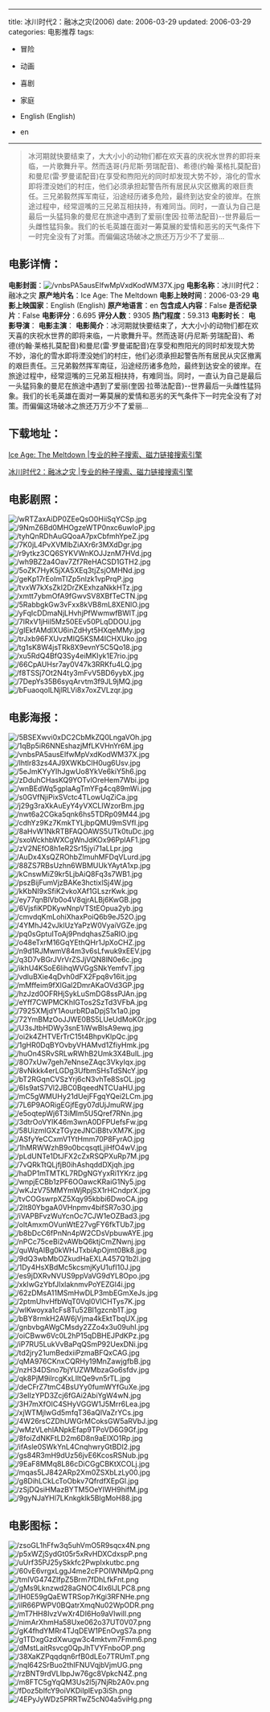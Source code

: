 
---
title: 冰川时代2：融冰之灾(2006)
date: 2006-03-29
updated: 2006-03-29
categories: 电影推荐
tags:
- 冒险
- 动画
- 喜剧
- 家庭

- English (English)
- en
---


> 冰河期就快要结束了，大大小小的动物们都在欢天喜的庆祝水世界的即将来临，一片歌舞升平。然而迭哥(丹尼斯·劳瑞配音)、希德(约翰·莱格扎莫配音)和曼尼(雷·罗曼诺配音)在享受和煦阳光的同时却发现大势不妙，溶化的雪水即将湮没她们的村庄，他们必须承担起警告所有居民从灾区撤离的艰巨责任。三兄弟毅然挥军南征，沿途经历诸多危险，最终到达安全的彼岸。在旅途过程中，经常逗嘴的三兄弟互相扶持，有难同当。同时，一直认为自己是最后一头猛犸象的曼尼在旅途中遇到了爱丽(奎因·拉蒂法配音)--世界最后一头雌性猛犸象。我们的长毛英雄在面对一筹莫展的爱情和恶劣的天气条件下一时完全没有了对策。而偏偏这场破冰之旅还万万少不了爱丽…

## **电影详情**：

**电影封面**：<img src="https://image.tmdb.org/t/p/w200/vnbsPA5ausEIfwMpVxdKodWM37X.jpg" alt="/vnbsPA5ausEIfwMpVxdKodWM37X.jpg" title="/vnbsPA5ausEIfwMpVxdKodWM37X.jpg">
**电影名称**：冰川时代2：融冰之灾
**原产地片名**：Ice Age: The Meltdown
**电影上映时间**：2006-03-29
**电影上映国家**：English (English)
**原产地语言**：en
**包含成人内容**：False
**是否纪录片**：False
**电影评分**：6.695
**评分人数**：9305
**热门程度**：59.313
**电影时长**：
**电影导演**：
**电影主演**：
**电影简介**：冰河期就快要结束了，大大小小的动物们都在欢天喜的庆祝水世界的即将来临，一片歌舞升平。然而迭哥(丹尼斯·劳瑞配音)、希德(约翰·莱格扎莫配音)和曼尼(雷·罗曼诺配音)在享受和煦阳光的同时却发现大势不妙，溶化的雪水即将湮没她们的村庄，他们必须承担起警告所有居民从灾区撤离的艰巨责任。三兄弟毅然挥军南征，沿途经历诸多危险，最终到达安全的彼岸。在旅途过程中，经常逗嘴的三兄弟互相扶持，有难同当。同时，一直认为自己是最后一头猛犸象的曼尼在旅途中遇到了爱丽(奎因·拉蒂法配音)--世界最后一头雌性猛犸象。我们的长毛英雄在面对一筹莫展的爱情和恶劣的天气条件下一时完全没有了对策。而偏偏这场破冰之旅还万万少不了爱丽…

## **下载地址**：
[Ice Age: The Meltdown |专业的种子搜索、磁力链接搜索引擎](https://movie.amd794.com:2083/?search=Ice%20Age%3A%20The%20Meltdown&ordering=&mode=match_phrase&page_size=10&page=1)

[冰川时代2：融冰之灾 |专业的种子搜索、磁力链接搜索引擎](https://movie.amd794.com:2083/?search=%E5%86%B0%E5%B7%9D%E6%97%B6%E4%BB%A32%EF%BC%9A%E8%9E%8D%E5%86%B0%E4%B9%8B%E7%81%BE&ordering=&mode=match_phrase&page_size=10&page=1)
 

## **电影剧照**：
<img src="https://image.tmdb.org/t/p/original/wRTZaxAiDP0ZEeQsO0HiiSqYCSp.jpg" alt="/wRTZaxAiDP0ZEeQsO0HiiSqYCSp.jpg" title="/wRTZaxAiDP0ZEeQsO0HiiSqYCSp.jpg"><img src="https://image.tmdb.org/t/p/original/9NmZ6Bd0MHOgzeWTP0nxc6uwIoP.jpg" alt="/9NmZ6Bd0MHOgzeWTP0nxc6uwIoP.jpg" title="/9NmZ6Bd0MHOgzeWTP0nxc6uwIoP.jpg"><img src="https://image.tmdb.org/t/p/original/tyhQnRDhAuGQoaA7pxCbfmhYpeZ.jpg" alt="/tyhQnRDhAuGQoaA7pxCbfmhYpeZ.jpg" title="/tyhQnRDhAuGQoaA7pxCbfmhYpeZ.jpg"><img src="https://image.tmdb.org/t/p/original/7K0jL4PvXVMlbZiAXr6r3MXdDgr.jpg" alt="/7K0jL4PvXVMlbZiAXr6r3MXdDgr.jpg" title="/7K0jL4PvXVMlbZiAXr6r3MXdDgr.jpg"><img src="https://image.tmdb.org/t/p/original/r9ytkz3CQ6SYKVWnKOJJznM7HVd.jpg" alt="/r9ytkz3CQ6SYKVWnKOJJznM7HVd.jpg" title="/r9ytkz3CQ6SYKVWnKOJJznM7HVd.jpg"><img src="https://image.tmdb.org/t/p/original/wh9BZ2a4Oav7Zf7ReHACSD1GTH2.jpg" alt="/wh9BZ2a4Oav7Zf7ReHACSD1GTH2.jpg" title="/wh9BZ2a4Oav7Zf7ReHACSD1GTH2.jpg"><img src="https://image.tmdb.org/t/p/original/5oZK7HyK5jXA5XEq3tjZsjOMHNd.jpg" alt="/5oZK7HyK5jXA5XEq3tjZsjOMHNd.jpg" title="/5oZK7HyK5jXA5XEq3tjZsjOMHNd.jpg"><img src="https://image.tmdb.org/t/p/original/geKp17rEoImTIZp5nlzk1vpPrqP.jpg" alt="/geKp17rEoImTIZp5nlzk1vpPrqP.jpg" title="/geKp17rEoImTIZp5nlzk1vpPrqP.jpg"><img src="https://image.tmdb.org/t/p/original/tvxW7kXsZkI2DrZKExhzaNkkHTz.jpg" alt="/tvxW7kXsZkI2DrZKExhzaNkkHTz.jpg" title="/tvxW7kXsZkI2DrZKExhzaNkkHTz.jpg"><img src="https://image.tmdb.org/t/p/original/xmtt7ybmOfA9fGwvSV8XBfTeCTN.jpg" alt="/xmtt7ybmOfA9fGwvSV8XBfTeCTN.jpg" title="/xmtt7ybmOfA9fGwvSV8XBfTeCTN.jpg"><img src="https://image.tmdb.org/t/p/original/5RabbgkGw3vFxx8kVB8mL8XENlO.jpg" alt="/5RabbgkGw3vFxx8kVB8mL8XENlO.jpg" title="/5RabbgkGw3vFxx8kVB8mL8XENlO.jpg"><img src="https://image.tmdb.org/t/p/original/yFqIcDDmaNjLHvhjPfWwmwfBWlT.jpg" alt="/yFqIcDDmaNjLHvhjPfWwmwfBWlT.jpg" title="/yFqIcDDmaNjLHvhjPfWwmwfBWlT.jpg"><img src="https://image.tmdb.org/t/p/original/7IRxV1jHil5Mz50EEv50PLqDDOU.jpg" alt="/7IRxV1jHil5Mz50EEv50PLqDDOU.jpg" title="/7IRxV1jHil5Mz50EEv50PLqDDOU.jpg"><img src="https://image.tmdb.org/t/p/original/gIEkfAMdIXU6inZdHyt5HXqeMMy.jpg" alt="/gIEkfAMdIXU6inZdHyt5HXqeMMy.jpg" title="/gIEkfAMdIXU6inZdHyt5HXqeMMy.jpg"><img src="https://image.tmdb.org/t/p/original/trJxb96FXUvzMIQ5KSM4ICHXUko.jpg" alt="/trJxb96FXUvzMIQ5KSM4ICHXUko.jpg" title="/trJxb96FXUvzMIQ5KSM4ICHXUko.jpg"><img src="https://image.tmdb.org/t/p/original/tg1sK8W4jsTRk8X9evnY5C5Qo18.jpg" alt="/tg1sK8W4jsTRk8X9evnY5C5Qo18.jpg" title="/tg1sK8W4jsTRk8X9evnY5C5Qo18.jpg"><img src="https://image.tmdb.org/t/p/original/xu5RdQ4BfQ3Sy4eiMKIyk1E7rio.jpg" alt="/xu5RdQ4BfQ3Sy4eiMKIyk1E7rio.jpg" title="/xu5RdQ4BfQ3Sy4eiMKIyk1E7rio.jpg"><img src="https://image.tmdb.org/t/p/original/66CpAUHsr7ay0V47k3RRKfu4LQ.jpg" alt="/66CpAUHsr7ay0V47k3RRKfu4LQ.jpg" title="/66CpAUHsr7ay0V47k3RRKfu4LQ.jpg"><img src="https://image.tmdb.org/t/p/original/f8TSSj7Ot2N4ty3mFvV5BD6yybX.jpg" alt="/f8TSSj7Ot2N4ty3mFvV5BD6yybX.jpg" title="/f8TSSj7Ot2N4ty3mFvV5BD6yybX.jpg"><img src="https://image.tmdb.org/t/p/original/7DepYs35B6syqArvtm3f9JL9jMQ.jpg" alt="/7DepYs35B6syqArvtm3f9JL9jMQ.jpg" title="/7DepYs35B6syqArvtm3f9JL9jMQ.jpg"><img src="https://image.tmdb.org/t/p/original/bFuaoqolLNjlRLVi8x7oxZVLzqr.jpg" alt="/bFuaoqolLNjlRLVi8x7oxZVLzqr.jpg" title="/bFuaoqolLNjlRLVi8x7oxZVLzqr.jpg">

## **电影海报**：
<img src="https://image.tmdb.org/t/p/original/5BSEXwvi0xDC2CbMkZQ0LngaVOh.jpg" alt="/5BSEXwvi0xDC2CbMkZQ0LngaVOh.jpg" title="/5BSEXwvi0xDC2CbMkZQ0LngaVOh.jpg"><img src="https://image.tmdb.org/t/p/original/1qBp5iR6NNEshazjMfLKVHnYr6M.jpg" alt="/1qBp5iR6NNEshazjMfLKVHnYr6M.jpg" title="/1qBp5iR6NNEshazjMfLKVHnYr6M.jpg"><img src="https://image.tmdb.org/t/p/original/vnbsPA5ausEIfwMpVxdKodWM37X.jpg" alt="/vnbsPA5ausEIfwMpVxdKodWM37X.jpg" title="/vnbsPA5ausEIfwMpVxdKodWM37X.jpg"><img src="https://image.tmdb.org/t/p/original/lhtlr83zs4AJ9XWKbClH0ug6Usv.jpg" alt="/lhtlr83zs4AJ9XWKbClH0ug6Usv.jpg" title="/lhtlr83zs4AJ9XWKbClH0ug6Usv.jpg"><img src="https://image.tmdb.org/t/p/original/5eJmKYyYIhJgwUo8YkVe6kiY5h6.jpg" alt="/5eJmKYyYIhJgwUo8YkVe6kiY5h6.jpg" title="/5eJmKYyYIhJgwUo8YkVe6kiY5h6.jpg"><img src="https://image.tmdb.org/t/p/original/zDduhCHasKQ9YOTvlOreHem7Wbi.jpg" alt="/zDduhCHasKQ9YOTvlOreHem7Wbi.jpg" title="/zDduhCHasKQ9YOTvlOreHem7Wbi.jpg"><img src="https://image.tmdb.org/t/p/original/wnBEdWq5gplaAgTmYFg4cq89mWi.jpg" alt="/wnBEdWq5gplaAgTmYFg4cq89mWi.jpg" title="/wnBEdWq5gplaAgTmYFg4cq89mWi.jpg"><img src="https://image.tmdb.org/t/p/original/s0GVfNjiPixSVctc4TLowUqZiCa.jpg" alt="/s0GVfNjiPixSVctc4TLowUqZiCa.jpg" title="/s0GVfNjiPixSVctc4TLowUqZiCa.jpg"><img src="https://image.tmdb.org/t/p/original/j29g3raXkAuEyY4yVXCLIWzorBm.jpg" alt="/j29g3raXkAuEyY4yVXCLIWzorBm.jpg" title="/j29g3raXkAuEyY4yVXCLIWzorBm.jpg"><img src="https://image.tmdb.org/t/p/original/nwt6a2CGka5qnk6hs5TDRp09M44.jpg" alt="/nwt6a2CGka5qnk6hs5TDRp09M44.jpg" title="/nwt6a2CGka5qnk6hs5TDRp09M44.jpg"><img src="https://image.tmdb.org/t/p/original/cdhYz9Kz7KmkTYLjbpQMU9mSVfI.jpg" alt="/cdhYz9Kz7KmkTYLjbpQMU9mSVfI.jpg" title="/cdhYz9Kz7KmkTYLjbpQMU9mSVfI.jpg"><img src="https://image.tmdb.org/t/p/original/8aHvW1NkRTBFAQOAWS5UTk0tuDc.jpg" alt="/8aHvW1NkRTBFAQOAWS5UTk0tuDc.jpg" title="/8aHvW1NkRTBFAQOAWS5UTk0tuDc.jpg"><img src="https://image.tmdb.org/t/p/original/sxoWckhbWXCgWnJdKOx96PplAF1.jpg" alt="/sxoWckhbWXCgWnJdKOx96PplAF1.jpg" title="/sxoWckhbWXCgWnJdKOx96PplAF1.jpg"><img src="https://image.tmdb.org/t/p/original/zV2NEfO8h1eR2Sr15jyi71aLLpr.jpg" alt="/zV2NEfO8h1eR2Sr15jyi71aLLpr.jpg" title="/zV2NEfO8h1eR2Sr15jyi71aLLpr.jpg"><img src="https://image.tmdb.org/t/p/original/AuDx4XsQZROhbZlmuhMFDqVLurd.jpg" alt="/AuDx4XsQZROhbZlmuhMFDqVLurd.jpg" title="/AuDx4XsQZROhbZlmuhMFDqVLurd.jpg"><img src="https://image.tmdb.org/t/p/original/88ZS7RBsUzhn6WBMUUkYAytA1xp.jpg" alt="/88ZS7RBsUzhn6WBMUUkYAytA1xp.jpg" title="/88ZS7RBsUzhn6WBMUUkYAytA1xp.jpg"><img src="https://image.tmdb.org/t/p/original/kCnswMiZ9kr5LjbAiQ8Fq3s7WB1.jpg" alt="/kCnswMiZ9kr5LjbAiQ8Fq3s7WB1.jpg" title="/kCnswMiZ9kr5LjbAiQ8Fq3s7WB1.jpg"><img src="https://image.tmdb.org/t/p/original/pszBijFumVjzBAKe3hctixlSj4W.jpg" alt="/pszBijFumVjzBAKe3hctixlSj4W.jpg" title="/pszBijFumVjzBAKe3hctixlSj4W.jpg"><img src="https://image.tmdb.org/t/p/original/kKbNI9xSfiK2vkoXAf1GLszrKwk.jpg" alt="/kKbNI9xSfiK2vkoXAf1GLszrKwk.jpg" title="/kKbNI9xSfiK2vkoXAf1GLszrKwk.jpg"><img src="https://image.tmdb.org/t/p/original/ey77qnBlVb0o4V8qjrALBj6KwGB.jpg" alt="/ey77qnBlVb0o4V8qjrALBj6KwGB.jpg" title="/ey77qnBlVb0o4V8qjrALBj6KwGB.jpg"><img src="https://image.tmdb.org/t/p/original/6VjsfiKPDKywNnpVTStEOpua2yb.jpg" alt="/6VjsfiKPDKywNnpVTStEOpua2yb.jpg" title="/6VjsfiKPDKywNnpVTStEOpua2yb.jpg"><img src="https://image.tmdb.org/t/p/original/cmvdqKmLohiXhaxPoiQ6b9eJ52O.jpg" alt="/cmvdqKmLohiXhaxPoiQ6b9eJ52O.jpg" title="/cmvdqKmLohiXhaxPoiQ6b9eJ52O.jpg"><img src="https://image.tmdb.org/t/p/original/4YMhJ42vJklUzYaPzW0VyaiVGZe.jpg" alt="/4YMhJ42vJklUzYaPzW0VyaiVGZe.jpg" title="/4YMhJ42vJklUzYaPzW0VyaiVGZe.jpg"><img src="https://image.tmdb.org/t/p/original/pq0sGptuIToAj9PndqhasZ5aRIO.jpg" alt="/pq0sGptuIToAj9PndqhasZ5aRIO.jpg" title="/pq0sGptuIToAj9PndqhasZ5aRIO.jpg"><img src="https://image.tmdb.org/t/p/original/o48eTxrM16GqYEthQHr1JpXoCHZ.jpg" alt="/o48eTxrM16GqYEthQHr1JpXoCHZ.jpg" title="/o48eTxrM16GqYEthQHr1JpXoCHZ.jpg"><img src="https://image.tmdb.org/t/p/original/n9d1RJMwmV84m3v6sLfwuk9xEEV.jpg" alt="/n9d1RJMwmV84m3v6sLfwuk9xEEV.jpg" title="/n9d1RJMwmV84m3v6sLfwuk9xEEV.jpg"><img src="https://image.tmdb.org/t/p/original/q3D7vBGrJVrVrZSJjVQN8lN0e6c.jpg" alt="/q3D7vBGrJVrVrZSJjVQN8lN0e6c.jpg" title="/q3D7vBGrJVrVrZSJjVQN8lN0e6c.jpg"><img src="https://image.tmdb.org/t/p/original/ikhU4KSoE6lihqWVGgSNkYemfvT.jpg" alt="/ikhU4KSoE6lihqWVGgSNkYemfvT.jpg" title="/ikhU4KSoE6lihqWVGgSNkYemfvT.jpg"><img src="https://image.tmdb.org/t/p/original/vdluBXie4qDvh0dFX2Fpq8v16it.jpg" alt="/vdluBXie4qDvh0dFX2Fpq8v16it.jpg" title="/vdluBXie4qDvh0dFX2Fpq8v16it.jpg"><img src="https://image.tmdb.org/t/p/original/mMffeim9fXlGal2DmrAKaOVd3GP.jpg" alt="/mMffeim9fXlGal2DmrAKaOVd3GP.jpg" title="/mMffeim9fXlGal2DmrAKaOVd3GP.jpg"><img src="https://image.tmdb.org/t/p/original/hzJzd0OFRHjSykLuSmDG8ssPJAn.jpg" alt="/hzJzd0OFRHjSykLuSmDG8ssPJAn.jpg" title="/hzJzd0OFRHjSykLuSmDG8ssPJAn.jpg"><img src="https://image.tmdb.org/t/p/original/eYff7CWPMCKhIGTos2SzTd3VFbA.jpg" alt="/eYff7CWPMCKhIGTos2SzTd3VFbA.jpg" title="/eYff7CWPMCKhIGTos2SzTd3VFbA.jpg"><img src="https://image.tmdb.org/t/p/original/7925XMjdY1AourbRDaDpjS1x1a0.jpg" alt="/7925XMjdY1AourbRDaDpjS1x1a0.jpg" title="/7925XMjdY1AourbRDaDpjS1x1a0.jpg"><img src="https://image.tmdb.org/t/p/original/72YmBMzOoJJWE0BS5LUeUdMoK0r.jpg" alt="/72YmBMzOoJJWE0BS5LUeUdMoK0r.jpg" title="/72YmBMzOoJJWE0BS5LUeUdMoK0r.jpg"><img src="https://image.tmdb.org/t/p/original/U3sJtbHDWy3snE1iWwBlsA9ewq.jpg" alt="/U3sJtbHDWy3snE1iWwBlsA9ewq.jpg" title="/U3sJtbHDWy3snE1iWwBlsA9ewq.jpg"><img src="https://image.tmdb.org/t/p/original/oi2k4ZHTVErTrC15t4BhpvKlpQc.jpg" alt="/oi2k4ZHTVErTrC15t4BhpvKlpQc.jpg" title="/oi2k4ZHTVErTrC15t4BhpvKlpQc.jpg"><img src="https://image.tmdb.org/t/p/original/1gHR0DqBYOvbyVHAMvd1ZfiyHmk.jpg" alt="/1gHR0DqBYOvbyVHAMvd1ZfiyHmk.jpg" title="/1gHR0DqBYOvbyVHAMvd1ZfiyHmk.jpg"><img src="https://image.tmdb.org/t/p/original/huOn4SRvSRLwRWhB2Umk3X4BuIL.jpg" alt="/huOn4SRvSRLwRWhB2Umk3X4BuIL.jpg" title="/huOn4SRvSRLwRWhB2Umk3X4BuIL.jpg"><img src="https://image.tmdb.org/t/p/original/8O7xUw7geh7eNnseZAqc3VkyIqx.jpg" alt="/8O7xUw7geh7eNnseZAqc3VkyIqx.jpg" title="/8O7xUw7geh7eNnseZAqc3VkyIqx.jpg"><img src="https://image.tmdb.org/t/p/original/8vNkkk4erLGDg3UfbmSHsTdSNcY.jpg" alt="/8vNkkk4erLGDg3UfbmSHsTdSNcY.jpg" title="/8vNkkk4erLGDg3UfbmSHsTdSNcY.jpg"><img src="https://image.tmdb.org/t/p/original/bT2RGqnCVSzYrj6cN3vhTe8SsOL.jpg" alt="/bT2RGqnCVSzYrj6cN3vhTe8SsOL.jpg" title="/bT2RGqnCVSzYrj6cN3vhTe8SsOL.jpg"><img src="https://image.tmdb.org/t/p/original/6Is9atS7Vl2JBC0BqeedNTCUaHU.jpg" alt="/6Is9atS7Vl2JBC0BqeedNTCUaHU.jpg" title="/6Is9atS7Vl2JBC0BqeedNTCUaHU.jpg"><img src="https://image.tmdb.org/t/p/original/mC5gWMUHy21dUejFFgqYQei2LCm.jpg" alt="/mC5gWMUHy21dUejFFgqYQei2LCm.jpg" title="/mC5gWMUHy21dUejFFgqYQei2LCm.jpg"><img src="https://image.tmdb.org/t/p/original/7L6P9AORigEGjfEgy07dUjJmuRW.jpg" alt="/7L6P9AORigEGjfEgy07dUjJmuRW.jpg" title="/7L6P9AORigEGjfEgy07dUjJmuRW.jpg"><img src="https://image.tmdb.org/t/p/original/e5oqtepWj6T3iMIm5U5Qref7RNn.jpg" alt="/e5oqtepWj6T3iMIm5U5Qref7RNn.jpg" title="/e5oqtepWj6T3iMIm5U5Qref7RNn.jpg"><img src="https://image.tmdb.org/t/p/original/3dtrOoVYlK46m3wnA0DFPUefsFw.jpg" alt="/3dtrOoVYlK46m3wnA0DFPUefsFw.jpg" title="/3dtrOoVYlK46m3wnA0DFPUefsFw.jpg"><img src="https://image.tmdb.org/t/p/original/58UizmlGXzTGyzeJNCiB8tvXM7K.jpg" alt="/58UizmlGXzTGyzeJNCiB8tvXM7K.jpg" title="/58UizmlGXzTGyzeJNCiB8tvXM7K.jpg"><img src="https://image.tmdb.org/t/p/original/ASfyYeCCxmV1YtHmm70P8FyrAO.jpg" alt="/ASfyYeCCxmV1YtHmm70P8FyrAO.jpg" title="/ASfyYeCCxmV1YtHmm70P8FyrAO.jpg"><img src="https://image.tmdb.org/t/p/original/1hMRWWzhB9o0bcqsqtLjiHfO4wV.jpg" alt="/1hMRWWzhB9o0bcqsqtLjiHfO4wV.jpg" title="/1hMRWWzhB9o0bcqsqtLjiHfO4wV.jpg"><img src="https://image.tmdb.org/t/p/original/pLdUNTe1DtJFX2cZxRSQPXuRp7M.jpg" alt="/pLdUNTe1DtJFX2cZxRSQPXuRp7M.jpg" title="/pLdUNTe1DtJFX2cZxRSQPXuRp7M.jpg"><img src="https://image.tmdb.org/t/p/original/7vQRkTtQLjfjB0ihAshqddDXjqh.jpg" alt="/7vQRkTtQLjfjB0ihAshqddDXjqh.jpg" title="/7vQRkTtQLjfjB0ihAshqddDXjqh.jpg"><img src="https://image.tmdb.org/t/p/original/haDP1mTMTKL7RDgNGYyxRi1YKrz.jpg" alt="/haDP1mTMTKL7RDgNGYyxRi1YKrz.jpg" title="/haDP1mTMTKL7RDgNGYyxRi1YKrz.jpg"><img src="https://image.tmdb.org/t/p/original/wnpjECBb1zPF6OOawcKRaiG1Ny5.jpg" alt="/wnpjECBb1zPF6OOawcKRaiG1Ny5.jpg" title="/wnpjECBb1zPF6OOawcKRaiG1Ny5.jpg"><img src="https://image.tmdb.org/t/p/original/wKJzV75MMYmWjRpjSX1rHCndprX.jpg" alt="/wKJzV75MMYmWjRpjSX1rHCndprX.jpg" title="/wKJzV75MMYmWjRpjSX1rHCndprX.jpg"><img src="https://image.tmdb.org/t/p/original/tvCOGswrpXZ5Xqy95kbbi6DwoCA.jpg" alt="/tvCOGswrpXZ5Xqy95kbbi6DwoCA.jpg" title="/tvCOGswrpXZ5Xqy95kbbi6DwoCA.jpg"><img src="https://image.tmdb.org/t/p/original/2lt80YbgaA0VHnpmv4bifSR7o3O.jpg" alt="/2lt80YbgaA0VHnpmv4bifSR7o3O.jpg" title="/2lt80YbgaA0VHnpmv4bifSR7o3O.jpg"><img src="https://image.tmdb.org/t/p/original/iVAPBFvzWuYcnOc7CJW1eOZBad3.jpg" alt="/iVAPBFvzWuYcnOc7CJW1eOZBad3.jpg" title="/iVAPBFvzWuYcnOc7CJW1eOZBad3.jpg"><img src="https://image.tmdb.org/t/p/original/oltAmxmOVunWtE27vgFY6fkTUb7.jpg" alt="/oltAmxmOVunWtE27vgFY6fkTUb7.jpg" title="/oltAmxmOVunWtE27vgFY6fkTUb7.jpg"><img src="https://image.tmdb.org/t/p/original/b8bDcC6fPnNn4pW2CDsVpbuwAYE.jpg" alt="/b8bDcC6fPnNn4pW2CDsVpbuwAYE.jpg" title="/b8bDcC6fPnNn4pW2CDsVpbuwAYE.jpg"><img src="https://image.tmdb.org/t/p/original/nPCc75ceBi2vAWbQ6ktjCmZNwnj.jpg" alt="/nPCc75ceBi2vAWbQ6ktjCmZNwnj.jpg" title="/nPCc75ceBi2vAWbQ6ktjCmZNwnj.jpg"><img src="https://image.tmdb.org/t/p/original/quWqAIBg0kWHJTxbiApOjmt0Bk8.jpg" alt="/quWqAIBg0kWHJTxbiApOjmt0Bk8.jpg" title="/quWqAIBg0kWHJTxbiApOjmt0Bk8.jpg"><img src="https://image.tmdb.org/t/p/original/9dQ3wbMbOZkudHaEXLA457Q1b2l.jpg" alt="/9dQ3wbMbOZkudHaEXLA457Q1b2l.jpg" title="/9dQ3wbMbOZkudHaEXLA457Q1b2l.jpg"><img src="https://image.tmdb.org/t/p/original/1Dy4HsXBdMc5kcsmjKyU1ufI10J.jpg" alt="/1Dy4HsXBdMc5kcsmjKyU1ufI10J.jpg" title="/1Dy4HsXBdMc5kcsmjKyU1ufI10J.jpg"><img src="https://image.tmdb.org/t/p/original/es9jDXRvNVUS9ppVaVG9dYL8Opo.jpg" alt="/es9jDXRvNVUS9ppVaVG9dYL8Opo.jpg" title="/es9jDXRvNVUS9ppVaVG9dYL8Opo.jpg"><img src="https://image.tmdb.org/t/p/original/xkIwGzYbfJIxlaknmvPoYEZGl4i.jpg" alt="/xkIwGzYbfJIxlaknmvPoYEZGl4i.jpg" title="/xkIwGzYbfJIxlaknmvPoYEZGl4i.jpg"><img src="https://image.tmdb.org/t/p/original/62zDMsA11MSmHwDLP3mbEGmXeJs.jpg" alt="/62zDMsA11MSmHwDLP3mbEGmXeJs.jpg" title="/62zDMsA11MSmHwDLP3mbEGmXeJs.jpg"><img src="https://image.tmdb.org/t/p/original/2ptmUhvHfbWqT0Vql0VICHTys7K.jpg" alt="/2ptmUhvHfbWqT0Vql0VICHTys7K.jpg" title="/2ptmUhvHfbWqT0Vql0VICHTys7K.jpg"><img src="https://image.tmdb.org/t/p/original/wlKwoyxa1cFs8Tu52Bl1gzcnb1T.jpg" alt="/wlKwoyxa1cFs8Tu52Bl1gzcnb1T.jpg" title="/wlKwoyxa1cFs8Tu52Bl1gzcnb1T.jpg"><img src="https://image.tmdb.org/t/p/original/bBY8rmkH2AW6jVjma4kEktTbqUX.jpg" alt="/bBY8rmkH2AW6jVjma4kEktTbqUX.jpg" title="/bBY8rmkH2AW6jVjma4kEktTbqUX.jpg"><img src="https://image.tmdb.org/t/p/original/gnbvbgAWgCMsdy2ZZo4x3u09uhI.jpg" alt="/gnbvbgAWgCMsdy2ZZo4x3u09uhI.jpg" title="/gnbvbgAWgCMsdy2ZZo4x3u09uhI.jpg"><img src="https://image.tmdb.org/t/p/original/oiCBww6Vc0L2hP15qDBHEJPdKPz.jpg" alt="/oiCBww6Vc0L2hP15qDBHEJPdKPz.jpg" title="/oiCBww6Vc0L2hP15qDBHEJPdKPz.jpg"><img src="https://image.tmdb.org/t/p/original/iP7RU5LukVvBaPqQSmP92UexDNi.jpg" alt="/iP7RU5LukVvBaPqQSmP92UexDNi.jpg" title="/iP7RU5LukVvBaPqQSmP92UexDNi.jpg"><img src="https://image.tmdb.org/t/p/original/td2jry21umBedxiiPzmaBFQxCAG.jpg" alt="/td2jry21umBedxiiPzmaBFQxCAG.jpg" title="/td2jry21umBedxiiPzmaBFQxCAG.jpg"><img src="https://image.tmdb.org/t/p/original/qMA976CKnxCQRHy19MnZawjgfbB.jpg" alt="/qMA976CKnxCQRHy19MnZawjgfbB.jpg" title="/qMA976CKnxCQRHy19MnZawjgfbB.jpg"><img src="https://image.tmdb.org/t/p/original/nzH34DSno7bjYUZWMbzaGo6sfdv.jpg" alt="/nzH34DSno7bjYUZWMbzaGo6sfdv.jpg" title="/nzH34DSno7bjYUZWMbzaGo6sfdv.jpg"><img src="https://image.tmdb.org/t/p/original/qk8PjM9ilrcgKxLIltQe9vn5rTL.jpg" alt="/qk8PjM9ilrcgKxLIltQe9vn5rTL.jpg" title="/qk8PjM9ilrcgKxLIltQe9vn5rTL.jpg"><img src="https://image.tmdb.org/t/p/original/deCFrZ7tmC4BsUYy0fumWYfGuXe.jpg" alt="/deCFrZ7tmC4BsUYy0fumWYfGuXe.jpg" title="/deCFrZ7tmC4BsUYy0fumWYfGuXe.jpg"><img src="https://image.tmdb.org/t/p/original/3eIIzYPD3Zcj6fGAi2AbiYgW4wN.jpg" alt="/3eIIzYPD3Zcj6fGAi2AbiYgW4wN.jpg" title="/3eIIzYPD3Zcj6fGAi2AbiYgW4wN.jpg"><img src="https://image.tmdb.org/t/p/original/3H7mXfOlC4SHyVGGW1J5Mrr6Lea.jpg" alt="/3H7mXfOlC4SHyVGGW1J5Mrr6Lea.jpg" title="/3H7mXfOlC4SHyVGGW1J5Mrr6Lea.jpg"><img src="https://image.tmdb.org/t/p/original/xjWTMjlwGd5mfqT36aQlVaZrYCs.jpg" alt="/xjWTMjlwGd5mfqT36aQlVaZrYCs.jpg" title="/xjWTMjlwGd5mfqT36aQlVaZrYCs.jpg"><img src="https://image.tmdb.org/t/p/original/4W26rsCZDhUWGrMCoksGW5aRVbJ.jpg" alt="/4W26rsCZDhUWGrMCoksGW5aRVbJ.jpg" title="/4W26rsCZDhUWGrMCoksGW5aRVbJ.jpg"><img src="https://image.tmdb.org/t/p/original/wMzVLehlANpkEfap9TPoVD6G9Gf.jpg" alt="/wMzVLehlANpkEfap9TPoVD6G9Gf.jpg" title="/wMzVLehlANpkEfap9TPoVD6G9Gf.jpg"><img src="https://image.tmdb.org/t/p/original/8foiZdNKFtLD2m6D8n9aEIXO1Rp.jpg" alt="/8foiZdNKFtLD2m6D8n9aEIXO1Rp.jpg" title="/8foiZdNKFtLD2m6D8n9aEIXO1Rp.jpg"><img src="https://image.tmdb.org/t/p/original/ifAsle0SWkYnL4CnqhwryGtBDl2.jpg" alt="/ifAsle0SWkYnL4CnqhwryGtBDl2.jpg" title="/ifAsle0SWkYnL4CnqhwryGtBDl2.jpg"><img src="https://image.tmdb.org/t/p/original/gs84R3mH9dUz56jvE6KcosRSNub.jpg" alt="/gs84R3mH9dUz56jvE6KcosRSNub.jpg" title="/gs84R3mH9dUz56jvE6KcosRSNub.jpg"><img src="https://image.tmdb.org/t/p/original/9EaF8MMq8L86cDiCGgCBKtXCOLj.jpg" alt="/9EaF8MMq8L86cDiCGgCBKtXCOLj.jpg" title="/9EaF8MMq8L86cDiCGgCBKtXCOLj.jpg"><img src="https://image.tmdb.org/t/p/original/mqas5LJ842ARp2Xm0ZSXbLzLy00.jpg" alt="/mqas5LJ842ARp2Xm0ZSXbLzLy00.jpg" title="/mqas5LJ842ARp2Xm0ZSXbLzLy00.jpg"><img src="https://image.tmdb.org/t/p/original/g8DihLCkLcToObkv7QfrdfXEpGl.jpg" alt="/g8DihLCkLcToObkv7QfrdfXEpGl.jpg" title="/g8DihLCkLcToObkv7QfrdfXEpGl.jpg"><img src="https://image.tmdb.org/t/p/original/zSjDQsiHMazBYTM5OeYIWH9hifM.jpg" alt="/zSjDQsiHMazBYTM5OeYIWH9hifM.jpg" title="/zSjDQsiHMazBYTM5OeYIWH9hifM.jpg"><img src="https://image.tmdb.org/t/p/original/9gyNJaYHl7LKnkgklk5BIgMoH88.jpg" alt="/9gyNJaYHl7LKnkgklk5BIgMoH88.jpg" title="/9gyNJaYHl7LKnkgklk5BIgMoH88.jpg">

## **电影图标**：
<img src="https://image.tmdb.org/t/p/original/zsoGL1hFfw3q5uhVmO5R9sqcx4N.png" alt="/zsoGL1hFfw3q5uhVmO5R9sqcx4N.png" title="/zsoGL1hFfw3q5uhVmO5R9sqcx4N.png"><img src="https://image.tmdb.org/t/p/original/p5xWZjSydGt05r5xRvHDXCdxspP.png" alt="/p5xWZjSydGt05r5xRvHDXCdxspP.png" title="/p5xWZjSydGt05r5xRvHDXCdxspP.png"><img src="https://image.tmdb.org/t/p/original/uUrf35PJ25ySkkfc2PwpIxkutbc.png" alt="/uUrf35PJ25ySkkfc2PwpIxkutbc.png" title="/uUrf35PJ25ySkkfc2PwpIxkutbc.png"><img src="https://image.tmdb.org/t/p/original/60vE6vrgxLggJ4me2cFPOIWNMpQ.png" alt="/60vE6vrgxLggJ4me2cFPOIWNMpQ.png" title="/60vE6vrgxLggJ4me2cFPOIWNMpQ.png"><img src="https://image.tmdb.org/t/p/original/tmIVG474ZIfpZ5Brm7fDhLfkFnt.png" alt="/tmIVG474ZIfpZ5Brm7fDhLfkFnt.png" title="/tmIVG474ZIfpZ5Brm7fDhLfkFnt.png"><img src="https://image.tmdb.org/t/p/original/gMs9Lknzwd28aGNOC4lx6lJLPC8.png" alt="/gMs9Lknzwd28aGNOC4lx6lJLPC8.png" title="/gMs9Lknzwd28aGNOC4lx6lJLPC8.png"><img src="https://image.tmdb.org/t/p/original/lH0E59gQaEWTRSop7rKgi3RFNHe.png" alt="/lH0E59gQaEWTRSop7rKgi3RFNHe.png" title="/lH0E59gQaEWTRSop7rKgi3RFNHe.png"><img src="https://image.tmdb.org/t/p/original/ilR66PWPV0BQatrXmqNu02WpODR.png" alt="/ilR66PWPV0BQatrXmqNu02WpODR.png" title="/ilR66PWPV0BQatrXmqNu02WpODR.png"><img src="https://image.tmdb.org/t/p/original/mT7HH8IvzVwXr4DI6Ho9aVIwiIl.png" alt="/mT7HH8IvzVwXr4DI6Ho9aVIwiIl.png" title="/mT7HH8IvzVwXr4DI6Ho9aVIwiIl.png"><img src="https://image.tmdb.org/t/p/original/nimArXhmHa58Uxe062o37UT0V07.png" alt="/nimArXhmHa58Uxe062o37UT0V07.png" title="/nimArXhmHa58Uxe062o37UT0V07.png"><img src="https://image.tmdb.org/t/p/original/gK4fhdYMRr4TJqDEW1PEnOvgS7a.png" alt="/gK4fhdYMRr4TJqDEW1PEnOvgS7a.png" title="/gK4fhdYMRr4TJqDEW1PEnOvgS7a.png"><img src="https://image.tmdb.org/t/p/original/g1TDxgGzdXwugw3c4mktvm7Fmm6.png" alt="/g1TDxgGzdXwugw3c4mktvm7Fmm6.png" title="/g1TDxgGzdXwugw3c4mktvm7Fmm6.png"><img src="https://image.tmdb.org/t/p/original/dMstLaitRsvcg0QpJhTVYFnboOP.png" alt="/dMstLaitRsvcg0QpJhTVYFnboOP.png" title="/dMstLaitRsvcg0QpJhTVYFnboOP.png"><img src="https://image.tmdb.org/t/p/original/38XaKZPqqdqn6rfB0dLEo7TRUmT.png" alt="/38XaKZPqqdqn6rfB0dLEo7TRUmT.png" title="/38XaKZPqqdqn6rfB0dLEo7TRUmT.png"><img src="https://image.tmdb.org/t/p/original/nql642SrBuo2thIFNUVqjbVjmUG.png" alt="/nql642SrBuo2thIFNUVqjbVjmUG.png" title="/nql642SrBuo2thIFNUVqjbVjmUG.png"><img src="https://image.tmdb.org/t/p/original/rzBNT9rdVLIbpJw76gc8VpkcN4Z.png" alt="/rzBNT9rdVLIbpJw76gc8VpkcN4Z.png" title="/rzBNT9rdVLIbpJw76gc8VpkcN4Z.png"><img src="https://image.tmdb.org/t/p/original/m8FTC5gYqQM3Us2l5j7NjRb2A0v.png" alt="/m8FTC5gYqQM3Us2l5j7NjRb2A0v.png" title="/m8FTC5gYqQM3Us2l5j7NjRb2A0v.png"><img src="https://image.tmdb.org/t/p/original/fDoz5blfcY9oiVKDiIplEvp3iSh.png" alt="/fDoz5blfcY9oiVKDiIplEvp3iSh.png" title="/fDoz5blfcY9oiVKDiIplEvp3iSh.png"><img src="https://image.tmdb.org/t/p/original/4EPyJyWDz5PRRTwZ5cN04a5viHg.png" alt="/4EPyJyWDz5PRRTwZ5cN04a5viHg.png" title="/4EPyJyWDz5PRRTwZ5cN04a5viHg.png">
